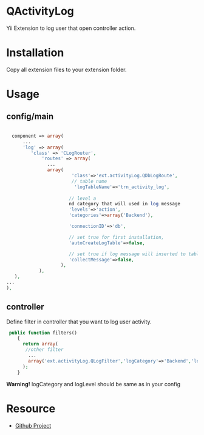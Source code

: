 QActivityLog
============
Yii Extension to log user that open controller action.

# Installation
Copy all extension files to your extension folder.

# Usage
## config/main

```php

  component => array(
      ...
      'log' => array(
         'class' => 'CLogRouter',
             'routes' => array(         
               ...
               array(
                        'class'=>'ext.activityLog.QDbLogRoute',
                        // table name
                         'logTableName'=>'trn_activity_log',
               
                       // level a
                       nd category that will used in log message
                       'levels'=>'action',
                       'categories'=>array('Backend'),

                       'connectionID'=>'db',

                       // set true for first installation, 
                       'autoCreateLogTable'=>false,

                       // set true if log message will inserted to table
                       'collectMessage'=>false,
                    ),
            ),
   ),
...
),
```

## controller

Define filter in controller that you want to log user activity.

```php
 public function filters()
    {
      return array(
       //other filter
        ...   
        array('ext.activityLog.QLogFilter','logCategory'=>'Backend','logLevel'=>'action'),
      );
    }
```

**Warning!** logCategory and logLevel should be same as in your config

# Resource
* [Github Project](http://www.github.com/luckynvic/QActivityLog)